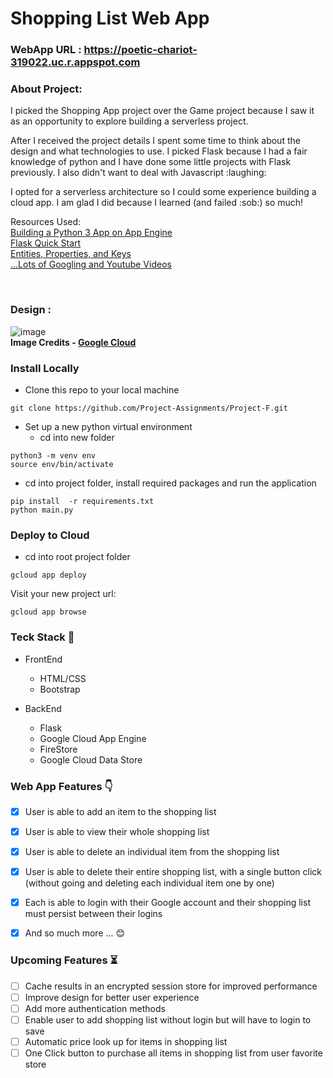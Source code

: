 # Shopping List Web App

### WebApp URL : https://poetic-chariot-319022.uc.r.appspot.com

### About Project:
<div>
<p>I picked the Shopping App project over the Game project
because I saw it as an opportunity to explore building a serverless
project.</p>
<p>After I received the project details I spent some time to think
about the design and what technologies to use. I picked Flask
because I had a fair knowledge of python and I have done some little
projects with Flask previously. I also didn't want to deal with Javascript :laughing: </p>

<p>I opted for a serverless architecture so I could some experience building
a cloud app. I am glad I did because I learned (and failed :sob:) so much!</p>
</div>

Resources Used:<br>
<a href="https://cloud.google.com/appengine/docs/standard/python3/building-app">Building a Python 3 App on App Engine</a><br>
<a href="https://flask.palletsprojects.com/en/1.0.x/quickstart/#">Flask Quick Start</a><br>
<a href="https://cloud.google.com/datastore/docs/concepts/entities">Entities, Properties, and Keys</a><br>
<a href="#">...Lots of Googling and Youtube Videos</a>

<br>

### Design :

![image](https://storage.googleapis.com/gweb-cloudblog-publish/images/firebase-aunthentication0s8a.max-700x700.PNG)
<br><b>Image Credits - <a href= "https://cloud.google.com/blog/products/gcp/how-to-authenticate-users-on-google-app-engine-using-firebase">Google Cloud</a></b>


### Install Locally
- Clone this repo to your local machine
```
git clone https://github.com/Project-Assignments/Project-F.git
```

- Set up a new python virtual environment
    - cd into new folder
```
python3 -m venv env
source env/bin/activate
```

- cd into project folder, install required packages and run the application

```
pip install  -r requirements.txt
python main.py
```

### Deploy to Cloud
- cd into root project folder
```
gcloud app deploy
```

Visit your new project url:
```
gcloud app browse
```

### Teck Stack :hammer:
- FrontEnd
    - HTML/CSS
    - Bootstrap
    

- BackEnd
    - Flask
    - Google Cloud App Engine
    - FireStore
    - Google Cloud Data Store


### Web App Features :point_down:

- [x] User is able to add an item to the shopping list
- [x] User is able to view their whole shopping list
- [x] User is able to delete an individual item from the shopping list
- [x] User is able to delete their entire shopping list, with a single button click (without going and deleting each individual item one by one) 
- [x] Each is able to login with their Google account and their shopping list must persist between their logins
- [x] And so much more ... :blush: 


### Upcoming Features :hourglass_flowing_sand:
- [ ] Cache results in an encrypted session store for improved performance
- [ ] Improve design for better user experience
- [ ] Add more authentication methods
- [ ] Enable user to add shopping list without login but will have to login to save
- [ ] Automatic price look up for items in shopping list
- [ ] One Click button to purchase all items in shopping list from user favorite store
